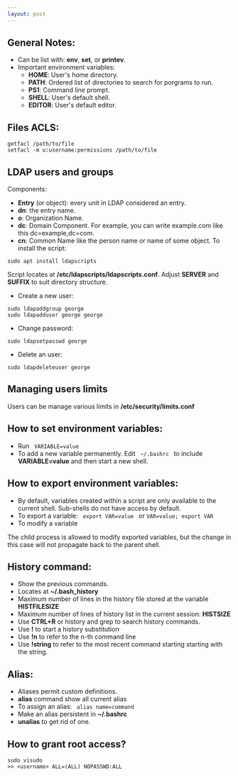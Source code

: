 ```yaml
---
layout: post
---
```


## General Notes: 
- Can be list with: **env**, **set**, or **printev**. 
- Important environment variables: 
    - **HOME**: User's home directory.
    - **PATH**: Ordered list of directories to search for porgrams to run. 
    - **PS1**: Command line prompt.
    - **SHELL**: User's default shell.
    - **EDITOR**: User's default editor. 

## Files ACLS:
```
getfacl /path/to/file
setfacl -m u:username:permissions /path/to/file
```

## LDAP users and groups
Components:
- **Entry** (or object): every unit in LDAP considered an entry.
- **dn**: the entry name.
- **o**: Organization Name.
- **dc**: Domain Component. For example, you can write example.com like this dc=example,dc=com.
- **cn**: Common Name like the person name or name of some object.
To install the script:
```
sudo apt install ldapscripts
```
Script locates at **/etc/ldapscripts/ldapscripts.conf**. Adjust **SERVER** and **SUFFIX** to suit directory structure. 
- Create a new user:
```
sudo ldapaddgroup george
sudo ldapadduser george george
```
- Change password: 
```
sudo ldapsetpasswd george
```
- Delete an user:
```
sudo ldapdeleteuser george
```

## Managing users limits
Users can be manage various limits in **/etc/security/limits.conf**

## How to set environment variables:
- Run <code> VARIABLE=value </code>
- To add a new variable permanently. Edit <code> ~/.bashrc </code> to include **VARIABLE=value** and then start a new shell. 

## How to export environment variables:
- By default, variables created within a script are only available to the current shell. Sub-shells do not have access by default.
- To export a variable: <code> export VAR=value </code> or <code>VAR=value; export VAR </code>
- To modify a variable <br>

The child process is allowed to modify exported variables, but the change in this case will not propagate back to the parent shell.

## History command:
- Show the previous commands.
- Locates at **~/.bash_history**
- Maximum number of lines in the history file stored at the variable **HISTFILESIZE**
- Maximum number of lines of history list in the current session: **HISTSIZE**
- Use **CTRL+R** or history and grep to search history commands.
- Use **!** to start a history substitution 
- Use **!n** to refer to the n-th command line 
- Use **!string** to refer to the most recent command starting starting with the string. 

## Alias: 
- Aliases permit custom definitions. 
- **alias** command show all current alias
- To assign an alias: <code> alias name=command </code>
- Make an alias persistent in **~/.bashrc**
- **unalias** to get rid of one. 

## How to grant root access?
```
sudo visudo
>> <username> ALL=(ALL) NOPASSWD:ALL 	
```